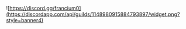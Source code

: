 ![https://discord.gg/francium0](https://discordapp.com/api/guilds/1148980915884793897/widget.png?style=banner4)
